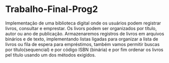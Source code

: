 # Trabalho-Final-Prog2

Implementação de uma biblioteca digital onde os usuários podem registrar livros, consultar e emprestar. Os livors podem ser organizados por título, autor ou ano de publicação. Armazenaremos registros de livros em arquivos binários e de texto, implementando listas ligadas para organizar a lista de livros ou fila de espera para empréstimos, também vamos permitir buscas por título(sequencial) e por código ISBN (binária) e por fim ordenar os livros pel título usando um dos métodos exigidos.
